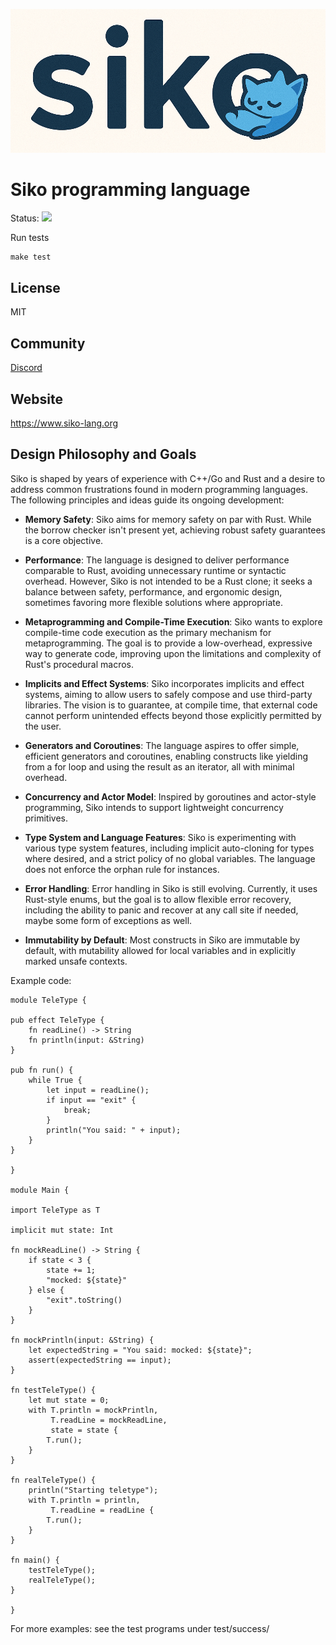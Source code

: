 ![Logo](logo.png)

# Siko programming language

Status: ![](https://github.com/siko-lang/siko/workflows/Master/badge.svg)

Run tests
```
make test
```

## License

MIT

## Community

[Discord](https://discord.com/invite/Gfd8YDrYVC)

## Website

https://www.siko-lang.org

## Design Philosophy and Goals

Siko is shaped by years of experience with C++/Go and Rust and a desire to address common frustrations found in modern programming languages. The following principles and ideas guide its ongoing development:

- **Memory Safety**: Siko aims for memory safety on par with Rust. While the borrow checker isn't present yet, achieving robust safety guarantees is a core objective.

- **Performance**: The language is designed to deliver performance comparable to Rust, avoiding unnecessary runtime or syntactic overhead. However, Siko is not intended to be a Rust clone; it seeks a balance between safety, performance, and ergonomic design, sometimes favoring more flexible solutions where appropriate.

- **Metaprogramming and Compile-Time Execution**: Siko wants to explore compile-time code execution as the primary mechanism for metaprogramming. The goal is to provide a low-overhead, expressive way to generate code, improving upon the limitations and complexity of Rust's procedural macros.

- **Implicits and Effect Systems**: Siko incorporates implicits and effect systems, aiming to allow users to safely compose and use third-party libraries. The vision is to guarantee, at compile time, that external code cannot perform unintended effects beyond those explicitly permitted by the user.

- **Generators and Coroutines**: The language aspires to offer simple, efficient generators and coroutines, enabling constructs like yielding from a for loop and using the result as an iterator, all with minimal overhead.

- **Concurrency and Actor Model**: Inspired by goroutines and actor-style programming, Siko intends to support lightweight concurrency primitives.

- **Type System and Language Features**: Siko is experimenting with various type system features, including implicit auto-cloning for types where desired, and a strict policy of no global variables. The language does not enforce the orphan rule for instances.

- **Error Handling**: Error handling in Siko is still evolving. Currently, it uses Rust-style enums, but the goal is to allow flexible error recovery, including the ability to panic and recover at any call site if needed, maybe some form of exceptions as well.

- **Immutability by Default**: Most constructs in Siko are immutable by default, with mutability allowed for local variables and in explicitly marked unsafe contexts.

Example code:
```
module TeleType {

pub effect TeleType {
    fn readLine() -> String
    fn println(input: &String)
}

pub fn run() {
    while True {
        let input = readLine();
        if input == "exit" {
            break;
        }
        println("You said: " + input);
    }
}

}

module Main {

import TeleType as T

implicit mut state: Int

fn mockReadLine() -> String {
    if state < 3 {
        state += 1;
        "mocked: ${state}"
    } else {
        "exit".toString()
    }
}

fn mockPrintln(input: &String) {
    let expectedString = "You said: mocked: ${state}";
    assert(expectedString == input);
}

fn testTeleType() {
    let mut state = 0;
    with T.println = mockPrintln,
         T.readLine = mockReadLine,
         state = state {
        T.run();
    }
}

fn realTeleType() {
    println("Starting teletype");
    with T.println = println,
         T.readLine = readLine {
        T.run();
    }
}

fn main() {
    testTeleType();
    realTeleType();
}

}
```
For more examples: see the test programs under test/success/
